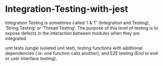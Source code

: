 # Integration-Testing-with-jest


Integration Testing is sometimes called ‘I & T’ (Integration and Testing), ‘String Testing’ or ‘Thread Testing’. The purpose of this level of testing is to expose defects in the interaction between modules when they are integrated.

unit tests (single isolated unit test), testing functions with additional dependencies ( ie: one function calls another), and E2E testing (End to end or user interface testing).
